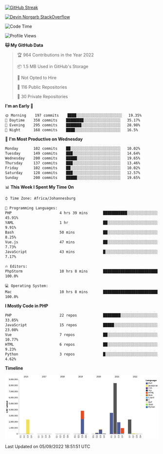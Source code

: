 
[![GitHub Streak](http://github-readme-streak-stats.herokuapp.com?user=DevinNorgarb&date_format=M%20j%5B%2C%20Y%5D)](https://git.io/streak-stats)


[![Devin Norgarb StackOverflow](https://github-readme-stackoverflow.vercel.app/?userID=4993755)](https://stackoverflow.com/users/4993755/devin-norgarb)

<!--START_SECTION:waka-->
![Code Time](http://img.shields.io/badge/Code%20Time-5%2C748%20hrs%2041%20mins-blue)

![Profile Views](http://img.shields.io/badge/Profile%20Views-0-blue)

**🐱 My GitHub Data** 

> 🏆 964 Contributions in the Year 2022
 > 
> 📦 1.5 MB Used in GitHub's Storage 
 > 
> 🚫 Not Opted to Hire
 > 
> 📜 116 Public Repositories 
 > 
> 🔑 30 Private Repositories  
 > 
**I'm an Early 🐤** 

```text
🌞 Morning    197 commits    ████░░░░░░░░░░░░░░░░░░░░░   19.35% 
🌆 Daytime    358 commits    ████████░░░░░░░░░░░░░░░░░   35.17% 
🌃 Evening    295 commits    ███████░░░░░░░░░░░░░░░░░░   28.98% 
🌙 Night      168 commits    ████░░░░░░░░░░░░░░░░░░░░░   16.5%

```
📅 **I'm Most Productive on Wednesday** 

```text
Monday       102 commits    ██░░░░░░░░░░░░░░░░░░░░░░░   10.02% 
Tuesday      149 commits    ███░░░░░░░░░░░░░░░░░░░░░░   14.64% 
Wednesday    200 commits    █████░░░░░░░░░░░░░░░░░░░░   19.65% 
Thursday     137 commits    ███░░░░░░░░░░░░░░░░░░░░░░   13.46% 
Friday       102 commits    ██░░░░░░░░░░░░░░░░░░░░░░░   10.02% 
Saturday     128 commits    ███░░░░░░░░░░░░░░░░░░░░░░   12.57% 
Sunday       200 commits    █████░░░░░░░░░░░░░░░░░░░░   19.65%

```


📊 **This Week I Spent My Time On** 

```text
⌚︎ Time Zone: Africa/Johannesburg

💬 Programming Languages: 
PHP                      4 hrs 39 mins       ███████████░░░░░░░░░░░░░░   45.91% 
YAML                     1 hr                ██░░░░░░░░░░░░░░░░░░░░░░░   9.91% 
Bash                     50 mins             ██░░░░░░░░░░░░░░░░░░░░░░░   8.25% 
Vue.js                   47 mins             ██░░░░░░░░░░░░░░░░░░░░░░░   7.73% 
JavaScript               43 mins             █░░░░░░░░░░░░░░░░░░░░░░░░   7.17%

🔥 Editors: 
PhpStorm                 10 hrs 8 mins       █████████████████████████   100.0%

💻 Operating System: 
Mac                      10 hrs 8 mins       █████████████████████████   100.0%

```

**I Mostly Code in PHP** 

```text
PHP                      22 repos            ████████░░░░░░░░░░░░░░░░░   33.85% 
JavaScript               15 repos            █████░░░░░░░░░░░░░░░░░░░░   23.08% 
Vue                      7 repos             ██░░░░░░░░░░░░░░░░░░░░░░░   10.77% 
HTML                     6 repos             ██░░░░░░░░░░░░░░░░░░░░░░░   9.23% 
Python                   3 repos             █░░░░░░░░░░░░░░░░░░░░░░░░   4.62%

```


**Timeline**

![Chart not found](https://raw.githubusercontent.com/DevinNorgarb/DevinNorgarb/main/charts/bar_graph.png) 


 Last Updated on 05/09/2022 18:51:51 UTC
<!--END_SECTION:waka-->

